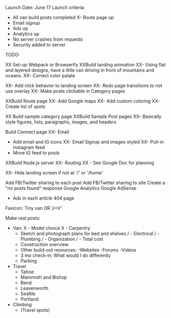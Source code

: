 Launch Date: June 17
Launch criteria:
- All van build posts completed
X- Route page up
- Email signup
- Ads up
- Analytics up
- No server crashes from requests
- Security added to server


TODO:

XX Set-up Webpack or Browserify
XXBuild landing animation
XX- Using flat and layered designs, have a little van driving in front of mountains and oceans.
XX- Correct color palate

XX- Add click behavior to landing screen
XX- Redo page transitions to not use overlay
XX- Make posts clickable in Category pages

XXBuild Route page
XX- Add Google maps
XX- Add custom coloring
XX- Create list of spots

XX Build sample category page
XXBuild Sample Post pages
XX- Basically style figures, lists, paragraphs, images, and headers

Build Connect page
XX- Email
- Add email and IG icons
XX- Email Signup and images styled
XX- Pull-in instagram feed
- Move IG feed to posts

XXBuild Node.js server
XX- Routing
XX - See Google Doc for planning

XX- Hide landing screen if not at '/' or '/home'

Add FB/Twitter sharing to each post
Add FB/Twitter sharing to site
Create a "no posts found" response
Google Analytics
Google AdSense
- Ads in each article
404 page

Favicon: Tiny van OR 'J+V'

Make real posts:
- Van:
X	- Model choice
X	- Carpentry
	- Sketch and photograph plans for bed and shelves
/	- Electrical
/	- Plumbing
/	- Organization
/	- Total cost
	- Construction overview
	- Other build-out resources: -Websites -Forums -Videos
	- 3 mo check-in: What would I do differently
	- Parking
- Travel
	- Tahoe
	- Mammoth and Bishop
	- Bend
	- Leavenworth
	- Seattle
	- Portland
- Climbing
	- (Travel spots)